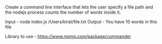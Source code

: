 Create a command line interface that lets the user specify a file path and the nodejs process counts the number of words inside it.

Input - node index.js /Users/kirat/file.txt
Output - You have 10 words in this file

Library to use - https://www.npmjs.com/package/commander